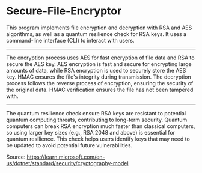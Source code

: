 # Secure-File-Encryptor

This program implements file encryption and decryption with RSA and AES algorithms, as well as a quantum resilience check for RSA keys. 
It uses a command-line interface (CLI) to interact with users. 

-----------------------------------------------------------------------------------------------------------------------------------------------

The encryption process uses AES for fast encryption of file data and RSA to secure the AES key. 
AES encryption is fast and secure for encrypting large amounts of data, while RSA encryption is used to securely store the AES key. HMAC ensures the file's integrity during transmission.
The decryption process follows the reverse process of encryption, ensuring the security of the original data. HMAC verification ensures the file has not been tampered with.

-----------------------------------------------------------------------------------------------------------------------------------------------

The quantum resilience check ensure RSA keys are resistant to potential quantum computing threats, contributing to long-term security.
Quantum computers can break RSA encryption much faster than classical computers, so using larger key sizes (e.g., RSA 2048 and above) is essential for quantum resilience. 
This check helps users identify keys that may need to be updated to avoid potential future vulnerabilities.

Source:
https://learn.microsoft.com/en-us/dotnet/standard/security/cryptography-model
